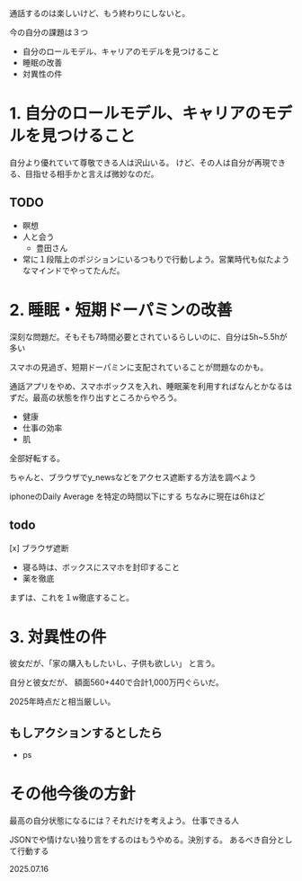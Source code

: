 通話するのは楽しいけど、もう終わりにしないと。

今の自分の課題は３つ

- 自分のロールモデル、キャリアのモデルを見つけること
- 睡眠の改善
- 対異性の件

# 1. 自分のロールモデル、キャリアのモデルを見つけること

自分より優れていて尊敬できる人は沢山いる。
けど、その人は自分が再現できる、目指せる相手かと言えば微妙なのだ。

## TODO
- 瞑想
- 人と会う
	- 豊田さん
- 常に１段階上のポジションにいるつもりで行動しよう。営業時代も似たようなマインドでやってたんだ。

# 2. 睡眠・短期ドーパミンの改善
深刻な問題だ。そもそも7時間必要とされているらしいのに、自分は5h~5.5hが多い

スマホの見過ぎ、短期ドーパミンに支配されていることが問題なのかも。

通話アプリをやめ、スマホボックスを入れ、睡眠薬を利用すればなんとかなるはずだ。最高の状態を作り出すところからやろう。

- 健康
- 仕事の効率
- 肌

全部好転する。

ちゃんと、ブラウザでy_newsなどをアクセス遮断する方法を調べよう

iphoneのDaily Average を特定の時間以下にする
ちなみに現在は6hほど

## todo
[x] ブラウザ遮断
- 寝る時は、ボックスにスマホを封印すること
- 薬を徹底

まずは、これを１w徹底すること。

# 3. 対異性の件
彼女だが、「家の購入もしたいし、子供も欲しい」
と言う。

自分と彼女だが、
額面560+440で合計1,000万円ぐらいだ。

2025年時点だと相当厳しい。

## もしアクションするとしたら
- ps

# その他今後の方針
最高の自分状態になるには？それだけを考えよう。
仕事できる人

JSONでや情けない独り言をするのはもうやめる。決別する。
あるべき自分として行動する

2025.07.16
